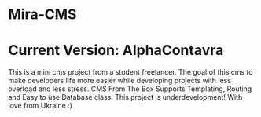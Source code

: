 # Mira-CMS #
# Current Version: AlphaContavra  # 
This is a mini cms project from a student freelancer.
The goal of this cms to make developers life more easier while developing projects with less overload and less stress.
CMS From The Box Supports Templating, Routing and Easy to use Database class.
This project is underdevelopment!
With love from Ukraine :)
